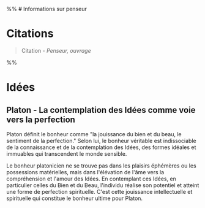 %% # Informations sur penseur



# Citations
> Citation - _Penseur, ouvrage_

 %%



# Idées

## Platon - La contemplation des Idées comme voie vers la perfection
Platon définit le bonheur comme "la jouissance du bien et du beau, le sentiment de la perfection." Selon lui, le bonheur véritable est indissociable de la connaissance et de la contemplation des Idées, des formes idéales et immuables qui transcendent le monde sensible.

Le bonheur platonicien ne se trouve pas dans les plaisirs éphémères ou les possessions matérielles, mais dans l'élévation de l'âme vers la compréhension et l'amour des Idées. En contemplant ces Idées, en particulier celles du Bien et du Beau, l'individu réalise son potentiel et atteint une forme de perfection spirituelle. C'est cette jouissance intellectuelle et spirituelle qui constitue le bonheur ultime pour Platon.

